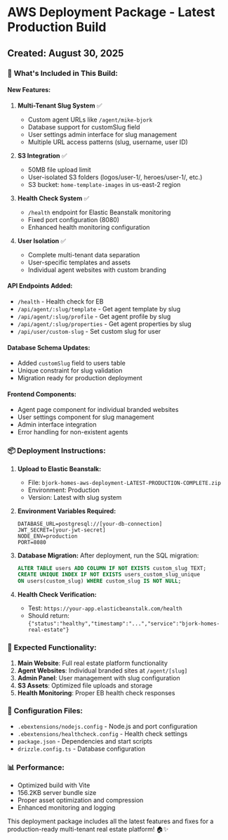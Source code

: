 # AWS Deployment Package - Latest Production Build

## Created: August 30, 2025

### 🚀 **What's Included in This Build:**

#### **New Features:**

1. **Multi-Tenant Slug System** ✅

   - Custom agent URLs like `/agent/mike-bjork`
   - Database support for customSlug field
   - User settings admin interface for slug management
   - Multiple URL access patterns (slug, username, user ID)

2. **S3 Integration** ✅

   - 50MB file upload limit
   - User-isolated S3 folders (logos/user-1/, heroes/user-1/, etc.)
   - S3 bucket: `home-template-images` in us-east-2 region

3. **Health Check System** ✅

   - `/health` endpoint for Elastic Beanstalk monitoring
   - Fixed port configuration (8080)
   - Enhanced health monitoring configuration

4. **User Isolation** ✅
   - Complete multi-tenant data separation
   - User-specific templates and assets
   - Individual agent websites with custom branding

#### **API Endpoints Added:**

- `/health` - Health check for EB
- `/api/agent/:slug/template` - Get agent template by slug
- `/api/agent/:slug/profile` - Get agent profile by slug
- `/api/agent/:slug/properties` - Get agent properties by slug
- `/api/user/custom-slug` - Set custom slug for user

#### **Database Schema Updates:**

- Added `customSlug` field to users table
- Unique constraint for slug validation
- Migration ready for production deployment

#### **Frontend Components:**

- Agent page component for individual branded websites
- User settings component for slug management
- Admin interface integration
- Error handling for non-existent agents

### 📦 **Deployment Instructions:**

1. **Upload to Elastic Beanstalk:**

   - File: `bjork-homes-aws-deployment-LATEST-PRODUCTION-COMPLETE.zip`
   - Environment: Production
   - Version: Latest with slug system

2. **Environment Variables Required:**

   ```
   DATABASE_URL=postgresql://[your-db-connection]
   JWT_SECRET=[your-jwt-secret]
   NODE_ENV=production
   PORT=8080
   ```

3. **Database Migration:**
   After deployment, run the SQL migration:

   ```sql
   ALTER TABLE users ADD COLUMN IF NOT EXISTS custom_slug TEXT;
   CREATE UNIQUE INDEX IF NOT EXISTS users_custom_slug_unique
   ON users(custom_slug) WHERE custom_slug IS NOT NULL;
   ```

4. **Health Check Verification:**
   - Test: `https://your-app.elasticbeanstalk.com/health`
   - Should return: `{"status":"healthy","timestamp":"...","service":"bjork-homes-real-estate"}`

### 🎯 **Expected Functionality:**

1. **Main Website**: Full real estate platform functionality
2. **Agent Websites**: Individual branded sites at `/agent/[slug]`
3. **Admin Panel**: User management with slug configuration
4. **S3 Assets**: Optimized file uploads and storage
5. **Health Monitoring**: Proper EB health check responses

### 🔧 **Configuration Files:**

- `.ebextensions/nodejs.config` - Node.js and port configuration
- `.ebextensions/healthcheck.config` - Health check settings
- `package.json` - Dependencies and start scripts
- `drizzle.config.ts` - Database configuration

### 📊 **Performance:**

- Optimized build with Vite
- 156.2KB server bundle size
- Proper asset optimization and compression
- Enhanced monitoring and logging

This deployment package includes all the latest features and fixes for a production-ready multi-tenant real estate platform! 🏠✨
